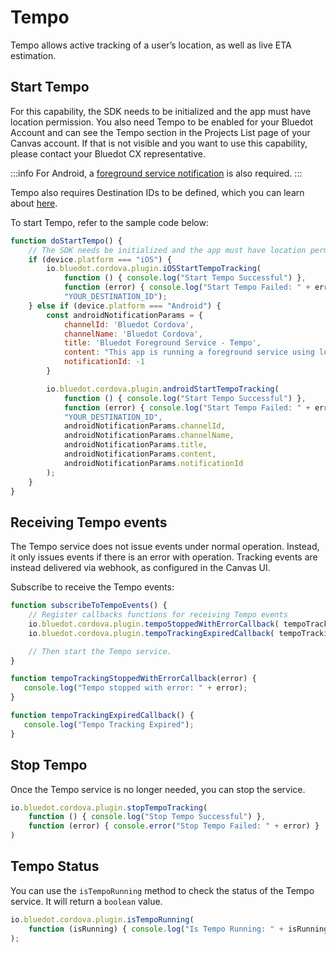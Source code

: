 Tempo
===============

Tempo allows active tracking of a user’s location, as well as live ETA estimation.

Start Tempo
-----------

For this capability, the SDK needs to be initialized and the app must have location permission. You also need Tempo to be enabled for your Bluedot Account and can see the Tempo section in the Projects List page of your Canvas account. If that is not visible and you want to use this capability, please contact your Bluedot CX representative.

:::info
For Android, a [foreground service notification](https://docs.bluedot.io/android-sdk/android-location-permission-notifications-best-practices/#fgnotification) is also required.
:::

Tempo also requires Destination IDs to be defined, which you can learn about [here](https://docs.bluedot.io/tempo/create-your-destinations/).

To start Tempo, refer to the sample code below:

```js
function doStartTempo() {
    // The SDK needs be initialized and the app must have location permissions.
    if (device.platform === "iOS") {
        io.bluedot.cordova.plugin.iOSStartTempoTracking(
            function () { console.log("Start Tempo Successful") },
            function (error) { console.log("Start Tempo Failed: " + error) },
            "YOUR_DESTINATION_ID");
    } else if (device.platform === "Android") {
        const androidNotificationParams = {
            channelId: 'Bluedot Cordova',
            channelName: 'Bluedot Cordova',
            title: 'Bluedot Foreground Service - Tempo',
            content: "This app is running a foreground service using location services",
            notificationId: -1
        }

        io.bluedot.cordova.plugin.androidStartTempoTracking(
            function () { console.log("Start Tempo Successful") },
            function (error) { console.log("Start Tempo Failed: " + error) },
            "YOUR_DESTINATION_ID",
            androidNotificationParams.channelId,
            androidNotificationParams.channelName,
            androidNotificationParams.title,
            androidNotificationParams.content,
            androidNotificationParams.notificationId
        );
    }
}
```

Receiving Tempo events
----------------------

The Tempo service does not issue events under normal operation. Instead, it only issues events if there is an error with operation. Tracking events are instead delivered via webhook, as configured in the Canvas UI.

Subscribe to receive the Tempo events:
```js
function subscribeToTempoEvents() {
    // Register callbacks functions for receiving Tempo events
    io.bluedot.cordova.plugin.tempoStoppedWithErrorCallback( tempoTrackingStoppedWithErrorCallback );
    io.bluedot.cordova.plugin.tempoTrackingExpiredCallback( tempoTrackingExpiredCallback );

    // Then start the Tempo service.
}

function tempoTrackingStoppedWithErrorCallback(error) {
   console.log("Tempo stopped with error: " + error);
}

function tempoTrackingExpiredCallback() {
   console.log("Tempo Tracking Expired");
}
```

Stop Tempo
----------

Once the Tempo service is no longer needed, you can stop the service.

```js
io.bluedot.cordova.plugin.stopTempoTracking(
    function () { console.log("Stop Tempo Successful") },
    function (error) { console.error("Stop Tempo Failed: " + error) }
)
```

Tempo Status
------------

You can use the `isTempoRunning` method to check the status of the Tempo service. It will return a `boolean` value.
```js
io.bluedot.cordova.plugin.isTempoRunning(
    function (isRunning) { console.log("Is Tempo Running: " + isRunning) }
);
```